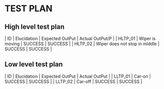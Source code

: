 
# TEST PLAN
## High level test plan
| ID | Elucidation | Expected OutPut | Actual OutPut/P |
| HLTP_01 | Wiper is moving	| SUCCESS | SUCCESS | 
| HLTP_02 | Wiper does not stop in middle |	SUCCESS |	SUCCESS |
## Low level test plan
| ID | Elucidation | Expected OutPut | Actual OutPut | 
| LLTP_01 | Car-on	| SUCCESS | SUCCESS |
| LLTP_02 | Car-off |	SUCCESS |	SUCCESS |	
